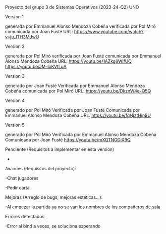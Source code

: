 Proyecto del grupo 3 de Sistemas Operativos (2023-24-Q2)
UNO

Version 1

generada por Emmanuel Alonso Mendoza Cobeña
verificada por Pol Miró
comunicada por Joan Fusté
URL: https://www.youtube.com/watch?v=ju_lTH3MJwU

Version 2

generada por Pol Miró
verificada por Joan Fusté
comunicada por Emmanuel Alonso Mendoza Cobeña
URL:  https://youtu.be/1AZkg6WifUQ   https://youtu.be/JM-loKVtLuA

Version 3

generado por Joan Fusté
Verificada por Emmanuel Alonso Mendoza Cobeña
comunicada por Pol Miró
URL: https://youtu.be/DkznW4e-Q5Q

Version 4

generado por Pol Miró
Verificada por Joan Fusté 
Comunicada por Emmanuel Alonso Mendoza Cobeña 
URL: https://youtu.be/fqNjztHip9U

Version 5

generado por Pol Miró 
Verificada por Emmanuel Alonso Mendoza Cobeña
Comunicada por Joan Fusté 
https://youtu.be/mXQTNODiX9Q

Pendiente (Requisitos a implementar en esta versión)

-

Avances (Requisitos del proyecto):

-Chat jugadores

-Pedir carta

Mejoras (Arreglo de bugs, mejoras estéticas...):

-Al empezar la partida ya no se van los nombres de los compañeros de sala

Errores detectados:

-Error al bind a veces, se soluciona esperando


